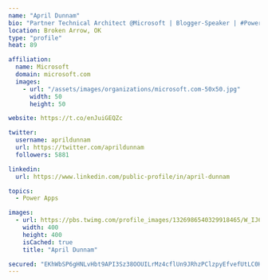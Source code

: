 ```yaml
---
name: "April Dunnam"
bio: "Partner Technical Architect @Microsoft | Blogger-Speaker | #PowerApps, #PowerAutomate, #Office365, #SharePoint | #WIT | #Karaoke Queen"
location: Broken Arrow, OK
type: "profile"
heat: 89

affiliation:
  name: Microsoft
  domain: microsoft.com
  images:
    - url: "/assets/images/organizations/microsoft.com-50x50.jpg"
      width: 50
      height: 50

website: https://t.co/enJuiGEQZc

twitter:
  username: aprildunnam
  url: https://twitter.com/aprildunnam
  followers: 5881

linkedin:
  url: https://www.linkedin.com/public-profile/in/april-dunnam

topics:
  - Power Apps

images:
  - url: https://pbs.twimg.com/profile_images/1326986540329918465/W_IJ6Ih2_400x400.jpg
    width: 400
    height: 400
    isCached: true
    title: "April Dunnam"

secured: "EKhWbSP6gHNLvHbt9API3Sz38OOUILrMz4cflUn9JRhzPClzpyEfvefUtLC0HqqAp8JRmY6A0J2f+UBxjo9o4p1HG2gESVRfhgrw0dDsEsYm7KVtG8kAuAI1sedVZuFf+HD4Je04as/k0F/y8YYbtFPbYiv/XPdw14cNXFe/GhbyyRg3QC1F/doMh/tu3iq9NMjNZ3lGLXUV8i+kOkpH18dPeM0oXKSClVeTTrmvMwiH4qpcwaSe5oE86cLxgBwEd6Q8afsKtTEn5gZ3YAVaPdFy8K4JynUkWaDIZtmzK5ee5Hx+sQ/k1PQZpfABYVD5ZrToTsbRkCVN1fqLRr7y2BatPPJhECgWauom3wVdQAvh6lxrUhcp9UCmOsCgNMoxbQ6/rBa0/YZggUMsEM8SpT7csGh1vu6sDGaLZ0lH7bM=;4vmsdzW9vAM2yd1T8fPygQ=="
---
```


